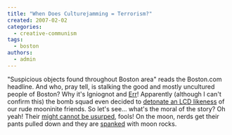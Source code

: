 ```yaml
---
title: "When Does Culturejamming = Terrorism?"
created: 2007-02-02
categories: 
  - creative-communism
tags: 
  - boston
authors: 
  - admin
---
```


"Suspicious objects found throughout Boston area" reads the Boston.com headline. And who, pray tell, is stalking the good and mostly uncultured people of Boston? Why it's Igniognot and [Err](http://truthabouterr.ytmnd.com/)! Apparently (although I can't confirm this) the bomb squad even decided to [detonate an LCD likeness](http://www.boston.com/news/globe/ideas/brainiac/2007/01/attack_of_the_m.html) of our rude mooninite friends. So let's see... what's the moral of the story? Oh yeah! Their [might cannot be usurped](http://mooninitesruleyou.ytmnd.com/), fools! On the moon, nerds get their pants pulled down and they are [spanked](http://errcalc.ytmnd.com/) with moon rocks.
